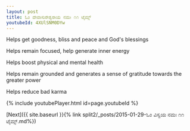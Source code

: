 ```yaml
---
layout: post
title: ಓಂ ದೇವಾಸುರೇಶ್ವರಾಯ ನಮಃ ೧೧ ಟೈಮ್ಸ್
youtubeId: 4XUlSNM0DYw
---
```

 
 
Helps get goodness, bliss and peace and God's blessings
 
Helps remain focused, help generate inner energy 
 
Helps boost physical and mental health 
 
Helps remain grounded and generates a sense of gratitude towards the greater power 
 
Helps reduce bad karma
 
 
 
 


{% include youtubePlayer.html id=page.youtubeId %}
 
[Next]({{ site.baseurl }}{% link  split2/_posts/2015-01-29-ಓಂ ವಿಸ್ವಯ ನಮಃ ೧೧ ಟೈಮ್ಸ್.md%})
 
